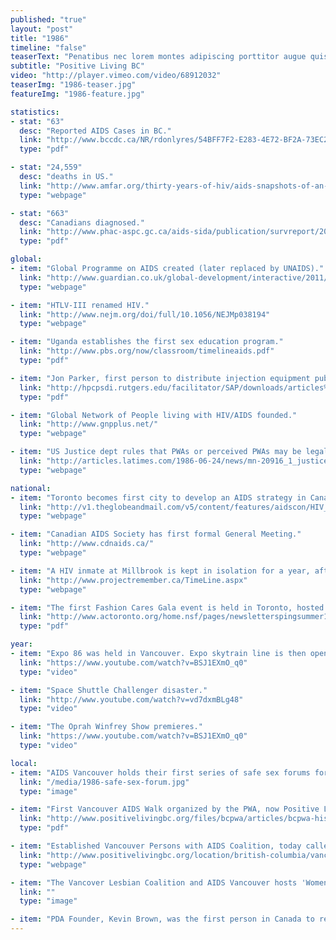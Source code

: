 ```yaml
---
published: "true"
layout: "post"
title: "1986"
timeline: "false"
teaserText: "Penatibus nec lorem montes adipiscing porttitor augue quis pulvinar velit et? Penatibus nec lorem montes adipiscing porttitor augue quis pulvinar velit et?"
subtitle: "Positive Living BC"
video: "http://player.vimeo.com/video/68912032"
teaserImg: "1986-teaser.jpg"
featureImg: "1986-feature.jpg"

statistics:
- stat: "63"
  desc: "Reported AIDS Cases in BC."
  link: "http://www.bccdc.ca/NR/rdonlyres/54BFF7F2-E283-4E72-BF2A-73EC2813F0D1/0/HIV_Annual_Report_2011_20111011.pdf"
  type: "pdf"

- stat: "24,559"
  desc: "deaths in US."
  link: "http://www.amfar.org/thirty-years-of-hiv/aids-snapshots-of-an-epidemic/"
  type: "webpage"

- stat: "663"
  desc: "Canadians diagnosed."
  link: "http://www.phac-aspc.gc.ca/aids-sida/publication/survreport/2008/pdf/survrep0608.pdf"
  type: "pdf"

global:
- item: "Global Programme on AIDS created (later replaced by UNAIDS)."
  link: "http://www.guardian.co.uk/global-development/interactive/2011/dec/01/hiv-aids-timeline-global-crisis-interactive"
  type: "webpage"

- item: "HTLV-III renamed HIV."
  link: "http://www.nejm.org/doi/full/10.1056/NEJMp038194"
  type: "webpage"

- item: "Uganda establishes the first sex education program."
  link: "http://www.pbs.org/now/classroom/timelineaids.pdf"
  type: "pdf"

- item: "Jon Parker, first person to distribute injection equipment publicly in US."
  link: "http://hpcpsdi.rutgers.edu/facilitator/SAP/downloads/articles%20and%20data/History+of+Needle+Exchange.pdf"
  type: "pdf"

- item: "Global Network of People living with HIV/AIDS founded."
  link: "http://www.gnpplus.net/"
  type: "webpage"

- item: "US Justice dept rules that PWAs or perceived PWAs may be legally fired."
  link: "http://articles.latimes.com/1986-06-24/news/mn-20916_1_justice-department-ruling"
  type: "webpage"

national:
- item: "Toronto becomes first city to develop an AIDS strategy in Canada."
  link: "http://v1.theglobeandmail.com/v5/content/features/aidscon/HIV_root.swf"
  type: "webpage"

- item: "Canadian AIDS Society has first formal General Meeting."
  link: "http://www.cdnaids.ca/"
  type: "webpage"

- item: "A HIV inmate at Millbrook is kept in isolation for a year, after guards’ union file that HIV is dangerous in the workplace."
  link: "http://www.projectremember.ca/TimeLine.aspx"
  type: "webpage"

- item: "The first Fashion Cares Gala event is held in Toronto, hosted by and for ACT."
  link: "http://www.actoronto.org/home.nsf/pages/newsletterspingsummer13/$file/ACT%20News_%20Spring-Summer%202013_Act%20I.pdf"
  type: "pdf"

year:
- item: "Expo 86 was held in Vancouver. Expo skytrain line is then opened by Prince Charles and Princess Diana."
  link: "https://www.youtube.com/watch?v=BSJ1EXmO_q0"
  type: "video"

- item: "Space Shuttle Challenger disaster."
  link: "http://www.youtube.com/watch?v=vd7dxmBLg48"
  type: "video"

- item: "The Oprah Winfrey Show premieres."
  link: "https://www.youtube.com/watch?v=BSJ1EXmO_q0"
  type: "video"

local:
- item: "AIDS Vancouver holds their first series of safe sex forums for Men who have Sex with Men (MSM)."
  link: "/media/1986-safe-sex-forum.jpg"
  type: "image"

- item: "First Vancouver AIDS Walk organized by the PWA, now Positive Living BC." 
  link: "http://www.positivelivingbc.org/files/bcpwa/articles/bcpwa-history-short.pdf"
  type: "pdf"  

- item: "Established Vancouver Persons with AIDS Coalition, today called Positive Living BC."
  link: "http://www.positivelivingbc.org/location/british-columbia/vancouver"
  type: "webpage"

- item: "The Vancover Lesbian Coalition and AIDS Vancouver hosts 'Women and AIDS' workshop."
  link: ""
  type: "image"

- item: "PDA Founder, Kevin Brown, was the first person in Canada to receive AZT treatment."
---
```


